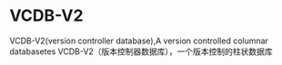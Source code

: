 # VCDB-V2
VCDB-V2(version controller database),A version controlled columnar databasetes
VCDB-V2（版本控制器数据库），一个版本控制的柱状数据库
